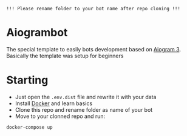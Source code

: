 `!!! Please rename folder to your bot name after repo cloning !!!`

# Aiogrambot

The special template to easily bots development based on [Aiogram 3](https://docs.aiogram.dev/en/latest/). Basically the template was setup for beginners

# Starting
- Just open the `.env.dist` file and rewrite it with your data
- Install [Docker](https://www.docker.com/) and learn basics
- Clone this repo and rename folder as name of your bot
- Move to your clonned repo and run:
```shell
docker-compose up
```